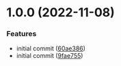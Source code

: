 # 1.0.0 (2022-11-08)


### Features

* initial commit ([60ae386](https://github.com/idetik/coretik-faker/commit/60ae386d24420560a0edcf5fafbf319473c3b54a))
* initial commit ([9fae755](https://github.com/idetik/coretik-faker/commit/9fae755eb7195acb52d7478cd0a0d1277f679d87))
